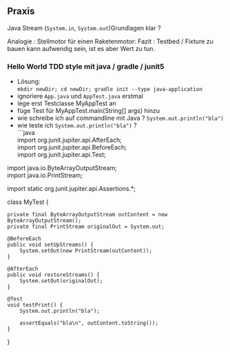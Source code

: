 ## Praxis

Java Stream (`System.in`, `System.out`)Grundlagen klar ?

Analogie : Stellmotor für einen Raketenmotor: Fazit : Testbed / Fixture zu bauen kann aufwendig sein, ist es aber Wert zu tun.

### Hello World TDD style mit java / gradle / junit5

- Lösung:  
  `mkdir newDir; cd newDir; gradle init --type java-application`
- ignoriere `App.java` und `AppTest.java` erstmal
- lege erst Testclasse MyAppTest an
- füge Test für MyAppTest.main(String\[\] args) hinzu
- wie schreibe ich auf commandline mit Java ? `System.out.println("bla")`
- wie teste ich `System.out.println("bla")` ?  
  \`\`\`java  
  import org.junit.jupiter.api.AfterEach;  
  import org.junit.jupiter.api.BeforeEach;  
  import org.junit.jupiter.api.Test;

import java.io.ByteArrayOutputStream;  
import java.io.PrintStream;

import static org.junit.jupiter.api.Assertions.\*;

class MyTest {

```
private final ByteArrayOutputStream outContent = new ByteArrayOutputStream();
private final PrintStream originalOut = System.out;

@BeforeEach
public void setUpStreams() {
    System.setOut(new PrintStream(outContent));
}

@AfterEach
public void restoreStreams() {
    System.setOut(originalOut);
}

@Test
void testPrint() {
    System.out.println("bla");

    assertEquals("bla\n", outContent.toString());
}
```

}
